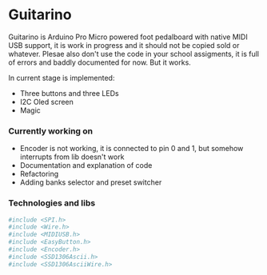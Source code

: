 # Guitarino
Guitarino is Arduino Pro Micro powered foot pedalboard with native MIDI USB support, it is work in progress and it should not be copied sold or whatever. Plesae also don't use the code in your school assigments, it is full of errors and baddly documented for now. But it works.

In current stage is implemented: 
  - Three buttons and three LEDs
  - I2C Oled screen
  - Magic
### Currently working on
 - Encoder is not working, it is connected to pin 0 and 1, but somehow interrupts from lib doesn't work
 - Documentation and explanation of code
 - Refactoring
 - Adding banks selector and preset switcher


### Technologies and libs

```sh
#include <SPI.h>
#include <Wire.h>
#include <MIDIUSB.h>
#include <EasyButton.h>
#include <Encoder.h>
#include <SSD1306Ascii.h>
#include <SSD1306AsciiWire.h>
```